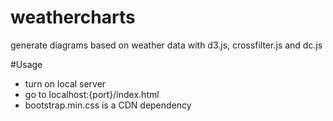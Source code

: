 # weathercharts
generate diagrams based on weather data with d3.js, crossfilter.js and dc.js


#Usage
  * turn on local server
  * go to localhost:{port}/index.html
  * bootstrap.min.css is a CDN dependency
